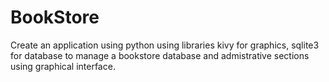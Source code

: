 # BookStore
Create an application using python using libraries kivy for graphics, sqlite3 for database to manage a bookstore database and admistrative sections using graphical interface.
